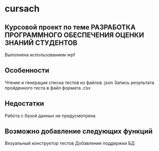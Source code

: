 # cursach
## Курсовой проект по теме РАЗРАБОТКА ПРОГРАММНОГО ОБЕСПЕЧЕНИЯ ОЦЕНКИ ЗНАНИЙ СТУДЕНТОВ
Выполнена использованием wpf

## Особенности
Чтение и генерация списка тестов из  файлов .json
Запись результата пройденного теста в файл формата .csv

## Недостатки
Работа с базой данных не предусмотрена

## Возможно добавление следующих функций 
Визуальный конструктор тестов
Добавление поддержки БД
